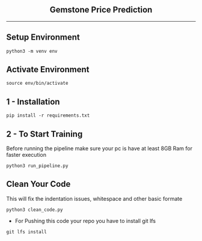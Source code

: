 <h2 align="center">Gemstone Price Prediction</h2>

---

## Setup Environment

```
python3 -m venv env
```

## Activate Environment

```
source env/bin/activate
```

## 1 - Installation

```
pip install -r requirements.txt
```

## 2 - To Start Training 

<p>
Before running the pipeline make sure your pc is have at least 8GB Ram for faster execution
</p>

```
python3 run_pipeline.py
```

## Clean Your Code

<p>
    This will fix the indentation issues, whitespace and other basic formate
</p>

```
python3 clean_code.py
```

- For Pushing this code your repo you have to install git lfs

```
git lfs install
```